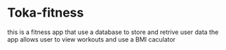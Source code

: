 # Toka-fitness

this is a fitness app that use a database to store and retrive user data
the app allows user to view workouts and use a BMI caculator

